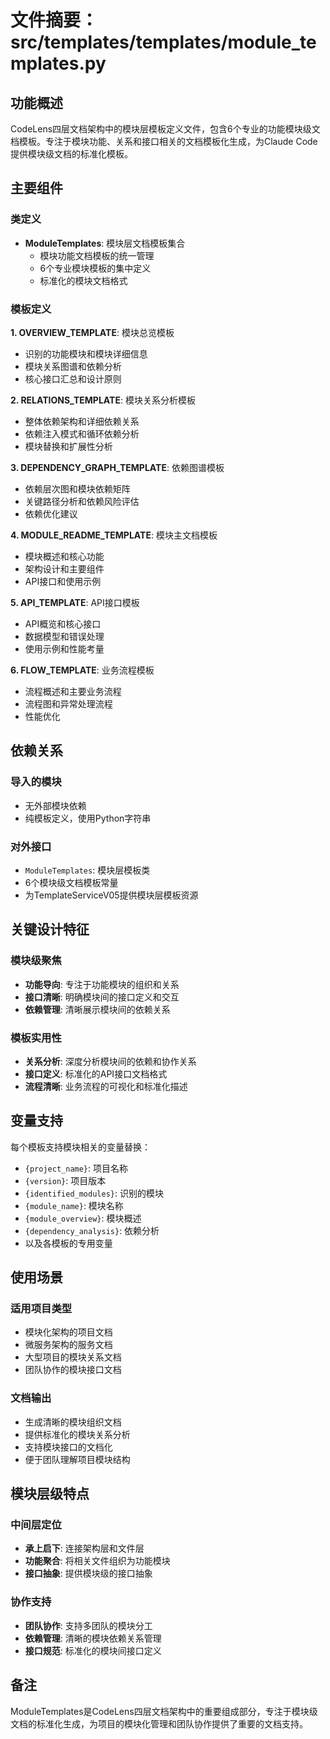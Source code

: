 # 文件摘要：src/templates/templates/module_templates.py

## 功能概述

CodeLens四层文档架构中的模块层模板定义文件，包含6个专业的功能模块级文档模板。专注于模块功能、关系和接口相关的文档模板化生成，为Claude Code提供模块级文档的标准化模板。

## 主要组件

### 类定义
- **ModuleTemplates**: 模块层文档模板集合
  - 模块功能文档模板的统一管理
  - 6个专业模块模板的集中定义
  - 标准化的模块文档格式

### 模板定义

**1. OVERVIEW_TEMPLATE**: 模块总览模板
- 识别的功能模块和模块详细信息
- 模块关系图谱和依赖分析
- 核心接口汇总和设计原则

**2. RELATIONS_TEMPLATE**: 模块关系分析模板
- 整体依赖架构和详细依赖关系
- 依赖注入模式和循环依赖分析
- 模块替换和扩展性分析

**3. DEPENDENCY_GRAPH_TEMPLATE**: 依赖图谱模板
- 依赖层次图和模块依赖矩阵
- 关键路径分析和依赖风险评估
- 依赖优化建议

**4. MODULE_README_TEMPLATE**: 模块主文档模板
- 模块概述和核心功能
- 架构设计和主要组件
- API接口和使用示例

**5. API_TEMPLATE**: API接口模板
- API概览和核心接口
- 数据模型和错误处理
- 使用示例和性能考量

**6. FLOW_TEMPLATE**: 业务流程模板
- 流程概述和主要业务流程
- 流程图和异常处理流程
- 性能优化

## 依赖关系

### 导入的模块
- 无外部模块依赖
- 纯模板定义，使用Python字符串

### 对外接口
- `ModuleTemplates`: 模块层模板类
- 6个模块级文档模板常量
- 为TemplateServiceV05提供模块层模板资源

## 关键设计特征

### 模块级聚焦
- **功能导向**: 专注于功能模块的组织和关系
- **接口清晰**: 明确模块间的接口定义和交互
- **依赖管理**: 清晰展示模块间的依赖关系

### 模板实用性
- **关系分析**: 深度分析模块间的依赖和协作关系
- **接口定义**: 标准化的API接口文档格式
- **流程清晰**: 业务流程的可视化和标准化描述

## 变量支持

每个模板支持模块相关的变量替换：
- `{project_name}`: 项目名称
- `{version}`: 项目版本
- `{identified_modules}`: 识别的模块
- `{module_name}`: 模块名称
- `{module_overview}`: 模块概述
- `{dependency_analysis}`: 依赖分析
- 以及各模板的专用变量

## 使用场景

### 适用项目类型
- 模块化架构的项目文档
- 微服务架构的服务文档
- 大型项目的模块关系文档
- 团队协作的模块接口文档

### 文档输出
- 生成清晰的模块组织文档
- 提供标准化的模块关系分析
- 支持模块接口的文档化
- 便于团队理解项目模块结构

## 模块层级特点

### 中间层定位
- **承上启下**: 连接架构层和文件层
- **功能聚合**: 将相关文件组织为功能模块
- **接口抽象**: 提供模块级的接口抽象

### 协作支持
- **团队协作**: 支持多团队的模块分工
- **依赖管理**: 清晰的模块依赖关系管理
- **接口规范**: 标准化的模块间接口定义

## 备注

ModuleTemplates是CodeLens四层文档架构中的重要组成部分，专注于模块级文档的标准化生成，为项目的模块化管理和团队协作提供了重要的文档支持。